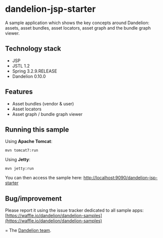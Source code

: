 dandelion-jsp-starter
=================================================================

A sample application which shows the key concepts around Dandelion: assets, asset bundles, asset locators, asset graph and the bundle graph viewer.

## Technology stack

 - JSP
 - JSTL 1.2
 - Spring 3.2.9.RELEASE
 - Dandelion 0.10.0

## Features
		
 - Asset bundles (vendor & user)
 - Asset locators
 - Asset graph / bundle graph viewer

## Running this sample

Using __Apache Tomcat__:

    mvn tomcat7:run

Using __Jetty__:

    mvn jetty:run

You can then access the sample here: [http://localhost:9090/dandelion-jsp-starter](http://localhost:9090/dandelion-jsp-starter)

## Bug/improvement

Please report it using the issue tracker dedicated to all sample apps: [https://waffle.io/dandelion/dandelion-samples](https://waffle.io/dandelion/dandelion-samples)

=
The [Dandelion team](http://dandelion.github.io/team/).